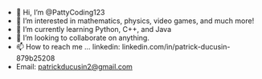- 👋 Hi, I’m @PattyCoding123
- 👀 I’m interested in mathematics, physics, video games, and much more!
- 🌱 I’m currently learning Python, C++, and Java
- 💞️ I’m looking to collaborate on anything.
- 📫 How to reach me ... linkedin: linkedin.com/in/patrick-ducusin-879b25208
- Email: patrickducusin2@gmail.com

<!---
PattyCoding123/PattyCoding123 is a ✨ special ✨ repository because its `README.md` (this file) appears on your GitHub profile.
You can click the Preview link to take a look at your changes.
--->

